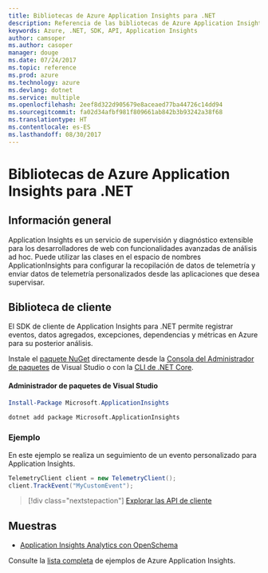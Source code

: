 ```yaml
---
title: Bibliotecas de Azure Application Insights para .NET
description: Referencia de las bibliotecas de Azure Application Insights para .NET
keywords: Azure, .NET, SDK, API, Application Insights
author: camsoper
ms.author: casoper
manager: douge
ms.date: 07/24/2017
ms.topic: reference
ms.prod: azure
ms.technology: azure
ms.devlang: dotnet
ms.service: multiple
ms.openlocfilehash: 2eef8d322d905679e8aceaed77ba44726c14dd94
ms.sourcegitcommit: fa02d34afbf981f809661ab842b3b93242a38f68
ms.translationtype: HT
ms.contentlocale: es-ES
ms.lasthandoff: 08/30/2017
---
```

# <a name="azure-application-insights-libraries-for-net"></a>Bibliotecas de Azure Application Insights para .NET

## <a name="overview"></a>Información general

Application Insights es un servicio de supervisión y diagnóstico extensible para los desarrolladores de web con funcionalidades avanzadas de análisis ad hoc. Puede utilizar las clases en el espacio de nombres ApplicationInsights para configurar la recopilación de datos de telemetría y enviar datos de telemetría personalizados desde las aplicaciones que desea supervisar.

## <a name="client-library"></a>Biblioteca de cliente

El SDK de cliente de Application Insights para .NET permite registrar eventos, datos agregados, excepciones, dependencias y métricas en Azure para su posterior análisis.

Instale el [paquete NuGet](https://www.nuget.org/packages/Microsoft.ApplicationInsights ) directamente desde la [Consola del Administrador de paquetes][PackageManager] de Visual Studio o con la [CLI de .NET Core][DotNetCLI].

#### <a name="visual-studio-package-manager"></a>Administrador de paquetes de Visual Studio

```powershell
Install-Package Microsoft.ApplicationInsights 
```

```bash
dotnet add package Microsoft.ApplicationInsights 
```

### <a name="example"></a>Ejemplo

En este ejemplo se realiza un seguimiento de un evento personalizado para Application Insights.

```csharp
TelemetryClient client = new TelemetryClient();
client.TrackEvent("MyCustomEvent");
```

> [!div class="nextstepaction"]
> [Explorar las API de cliente](/dotnet/api/overview/azure/insights/client)



## <a name="samples"></a>Muestras

- [Application Insights Analytics con OpenSchema](https://azure.microsoft.com/resources/samples/guidance-appinsights-openschema/)

Consulte la [lista completa](https://azure.microsoft.com/resources/samples/?service=application-insights&platform=dotnet) de ejemplos de Azure Application Insights.

[PackageManager]: https://docs.microsoft.com/nuget/tools/package-manager-console
[DotNetCLI]: https://docs.microsoft.com/dotnet/core/tools/dotnet-add-package

